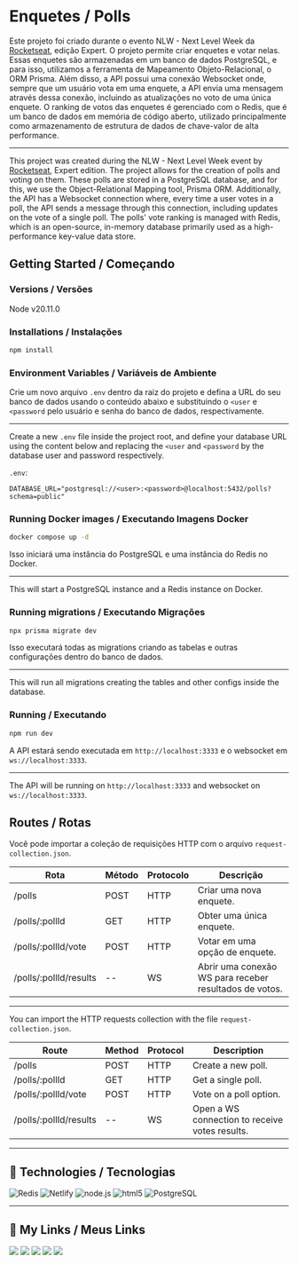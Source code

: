 # Enquetes / Polls

Este projeto foi criado durante o evento NLW - Next Level Week da [Rocketseat](https://www.rocketseat.com.br/), edição Expert. O projeto permite criar enquetes e votar nelas. Essas enquetes são armazenadas em um banco de dados PostgreSQL, e para isso, utilizamos a ferramenta de Mapeamento Objeto-Relacional, o ORM Prisma. Além disso, a API possui uma conexão Websocket onde, sempre que um usuário vota em uma enquete, a API envia uma mensagem através dessa conexão, incluindo as atualizações no voto de uma única enquete. O ranking de votos das enquetes é gerenciado com o Redis, que é um banco de dados em memória de código aberto, utilizado principalmente como armazenamento de estrutura de dados de chave-valor de alta performance.
___
This project was created during the NLW - Next Level Week event by [Rocketseat](https://www.rocketseat.com.br/), Expert edition. The project allows for the creation of polls and voting on them. These polls are stored in a PostgreSQL database, and for this, we use the Object-Relational Mapping tool, Prisma ORM. Additionally, the API has a Websocket connection where, every time a user votes in a poll, the API sends a message through this connection, including updates on the vote of a single poll. The polls' vote ranking is managed with Redis, which is an open-source, in-memory database primarily used as a high-performance key-value data store.


## Getting Started / Começando

###  Versions / Versões

   Node v20.11.0

### Installations / Instalações 

```bash
npm install
```

### Environment Variables / Variáveis de Ambiente

  Crie um novo arquivo `.env` dentro da raiz do projeto e defina a URL do seu banco de dados usando o conteúdo abaixo e substituindo o `<user` e `<password` pelo usuário e senha do banco de dados, respectivamente.
  ___
  Create a new `.env` file inside the project root, and define your database URL using the content below and replacing the `<user` and `<password` by the database user and password respectively.

  `.env`:

    DATABASE_URL="postgresql://<user>:<password>@localhost:5432/polls?schema=public"

 ### Running Docker images / Executando Imagens Docker
 
```bash
docker compose up -d
```

  Isso iniciará uma instância do PostgreSQL e uma instância do Redis no Docker.
  ___
  This will start a PostgreSQL instance and a Redis instance on Docker.

### Running migrations / Executando Migrações

   ```bash
npx prisma migrate dev
```

Isso executará todas as migrations criando as tabelas e outras configurações dentro do banco de dados.
___
This will run all migrations creating the tables and other configs inside the database.


 ### Running / Executando

```bash
npm run dev
```
    
A API estará sendo executada em `http://localhost:3333` e o websocket em `ws://localhost:3333`.
___
The API will be running on `http://localhost:3333` and websocket on `ws://localhost:3333`.

## Routes / Rotas

Você pode importar a coleção de requisições HTTP com o arquivo `request-collection.json`.

| Rota                 | Método | Protocolo | Descrição                            |
|----------------------|--------|-----------|--------------------------------------|
| /polls               | POST   | HTTP      | Criar uma nova enquete.              |
| /polls/:pollId       | GET    | HTTP      | Obter uma única enquete.             |
| /polls/:pollId/vote  | POST   | HTTP      | Votar em uma opção de enquete.      |
| /polls/:pollId/results | --    | WS        | Abrir uma conexão WS para receber resultados de votos. |

___

You can import the HTTP requests collection with the file `request-collection.json`.

| Route               | Method | Protocol | Description                           |
|---------------------|--------|----------|---------------------------------------|
| /polls              | POST   | HTTP     | Create a new poll.                    |
| /polls/:pollId      | GET    | HTTP     | Get a single poll.                    |
| /polls/:pollId/vote | POST   | HTTP     | Vote on a poll option.                |
| /polls/:pollId/results | --   | WS       | Open a WS connection to receive votes results. |

---

## 🔗  Technologies / Tecnologias

![Redis](https://img.shields.io/badge/Redis-D9281A?style=for-the-badge&logo=redis&logoColor=white)
![Netlify](https://img.shields.io/badge/Docker-2496ED?style=for-the-badge&logo=docker&logoColor=white)
![node.js](https://img.shields.io/badge/Node.js-43853D?style=for-the-badge&logo=node.js&logoColor=white)
![html5](https://img.shields.io/badge/TypeScript-007ACC?style=for-the-badge&logo=typescript&logoColor=white)
![PostgreSQL](https://img.shields.io/badge/PostgreSQL-316192?style=for-the-badge&logo=postgresql&logoColor=white)

---

## 🔗 My Links / Meus Links

  <a href="https://instagram.com/wagnerbrenner" target="_blank"><img src="https://img.shields.io/badge/-Instagram-%23E4405F?style=for-the-badge&logo=instagram&logoColor=white" target="_blank"></a>
<a href="https://discord.gg/< Wagner Brenner ◢ ◤ />#8196" target="_blank"><img src="https://img.shields.io/badge/Discord-7289DA?style=for-the-badge&logo=discord&logoColor=white" target="_blank"></a>
  <a href ="mailto:wagner.brenner13@gmail.com"><img src="https://img.shields.io/badge/-Gmail-%23333?style=for-the-badge&logo=gmail&logoColor=white " target="_blank"></a>
  <a href="https://www.linkedin.com/in/wagnercarvalhobrenner/" target="_blank"><img src="https://img.shields.io/badge/-LinkedIn-%230077B5?style=for-the-badge&logo=linkedin&logoColor=white" target="_blank"></a>
  <a href="https://api.whatsapp.com/send?phone=5551997438310" target="_blank"><img src="https://img.shields.io/badge/WhatsApp-25D366?style=for-the-badge&logo=whatsapp&logoColor=white" target="_blank"></a> 
